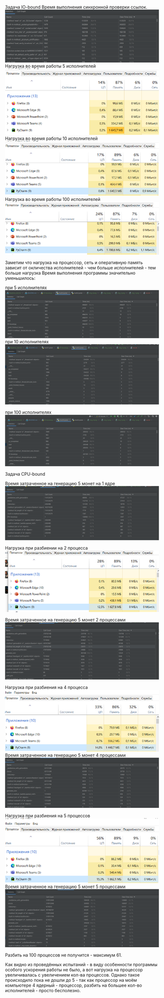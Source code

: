 Задача IO-bound
Время выполнения синхронной проверки ссылок.
![img.png](img.png)
Нагрузка во время работы 5 исполнителей
![img_1.png](img_1.png)
Нагрузка во время работы 10 исполнителей
![img_2.png](img_2.png)
Нагрузка во время работы 100 исполнителей
![img_4.png](img_4.png)

Заметим что нагрузка на процессор, сеть и оперативную память зависит от окличества исполнителей - чем больше исполнителей - тем больше нагрузка
Время выполнения программы значительно уменьшилось:

при 5 исполнителях
![img_6.png](img_6.png)
при 10 исполнителях
![img_5.png](img_5.png)

при 100 исполнителях
![img_7.png](img_7.png)



Задача CPU-bound

Время затраченное на генерацию 5 монет на 1 ядре
![img_8.png](img_8.png)

Нагрузка при разбиении на 2 процесса
![img_9.png](img_9.png)

Время затраченное на генерацию 5 монет 2 процессами
![img_10.png](img_10.png)

Нагрузка при разбиения на 4 процесса
![img_11.png](img_11.png)
Время затраченное на генерацию 5 монет 4 процессами
![img_12.png](img_12.png)

Нагрузка при разбиения на 5 процессов
![img_14.png](img_14.png)
Время затраченное на генерацию 5 монет 5 процессами
![img_15.png](img_15.png)

Разбить на 100 процессов не получится - максимум 61.

Как видно из проведённых испытаний - в виду особенности программы особого ускорения работы не было, а вот нагрузка на процессор увеличивалась с увеличением кол-ва процессов. Однако такое происходило пока не дошли до 5 - так как процессор на моём компьютере 4 ядерный - процессор, разбить на большее кол-во исполнителей - просто бесполезно. 